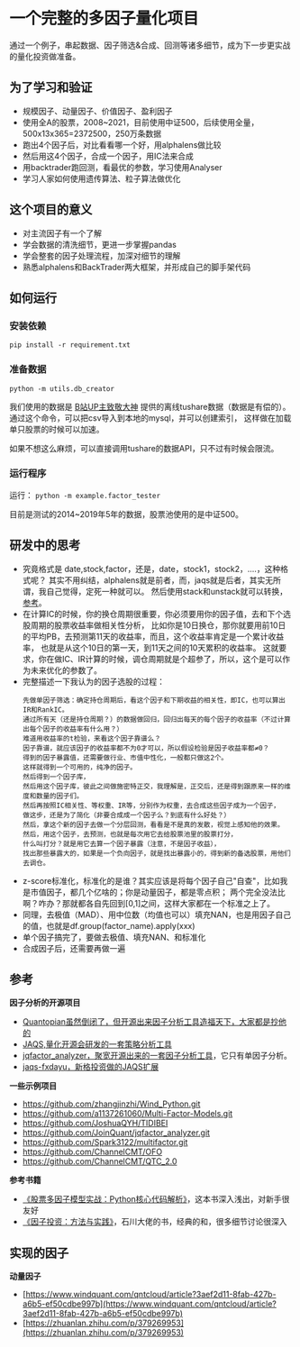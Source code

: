 # 一个完整的多因子量化项目

通过一个例子，串起数据、因子筛选&合成、回测等诸多细节，成为下一步更实战的量化投资做准备。

## 为了学习和验证

- 规模因子、动量因子、价值因子、盈利因子
- 使用全A的股票，2008~2021，目前使用中证500，后续使用全量，500x13x365=2372500，250万条数据
- 跑出4个因子后，对比看看哪一个好，用alphalens做比较
- 然后用这4个因子，合成一个因子，用IC法来合成
- 用backtrader跑回测，看最优的参数，学习使用Analyser
- 学习人家如何使用遗传算法、粒子算法做优化

## 这个项目的意义

- 对主流因子有一个了解
- 学会数据的清洗细节，更进一步掌握pandas
- 学会整套的因子处理流程，加深对细节的理解
- 熟悉alphalens和BackTrader两大框架，并形成自己的脚手架代码

## 如何运行

### 安装依赖
`pip install -r requirement.txt`

### 准备数据
`python -m utils.db_creator`

我们使用的数据是 [B站UP主致敬大神](https://www.bilibili.com/video/BV1564y1b7PR) 提供的离线tushare数据（数据是有偿的）。
通过这个命令，可以把csv导入到本地的mysql，并可以创建索引，
这样做在加载单只股票的时候可以加速。

如果不想这么麻烦，可以直接调用tushare的数据API，只不过有时候会限流。

### 运行程序
运行：
`python -m example.factor_tester`

目前是测试的2014~2019年5年的数据，股票池使用的是中证500。

## 研发中的思考
- 究竟格式是 date,stock,factor，还是，date，stock1，stock2，....，这种格式呢？
其实不用纠结，alphalens就是前者，而，jaqs就是后者，其实无所谓，我自己觉得，定死一种就可以。
然后使用stack和unstack就可以转换，[参考](../test/test_index.py)。
- 在计算IC的时候，你的换仓周期很重要，你必须要用你的因子值，去和下个选股周期的股票收益率做相关性分析，
比如你是10日换仓，那你就要用前10日的平均PB，去预测第11天的收益率，而且，这个收益率肯定是一个累计收益率，
也就是从这个10日的第一天，到11天之间的10天累积的收益率。
这就要求，你在做IC、IR计算的时候，调仓周期就是个超参了，所以，这个是可以作为未来优化的参数了。
- 完整描述一下我认为的因子选股的过程：
    ```
    先做单因子筛选：确定持仓周期后，看这个因子和下期收益的相关性，即IC，也可以算出IR和RankIC。
    通过所有天（还是持仓周期？）的数据做回归，回归出每天的每个因子的收益率（不过计算出每个因子的收益率有什么用？）
    难道用收益率的t检验，来看这个因子靠谱么？
    因子靠谱，就应该因子的收益率都不为0才可以，所以假设检验是因子收益率都≠0？
    得到的因子暴露值，还需要做行业、市值中性化，一般都只做这2个。
    这样就得到一个可用的，纯净的因子。
    然后得到一个因子库，
    然后用这个因子库，彼此之间做施密特正交，我理解是，正交后，还是得到跟原来一样的维度和数量的因子们。
    然后再按照IC相关性、等权重、IR等，分别作为权重，去合成这些因子成为一个因子，
    做这步，还是为了简化（非要合成成一个因子么？到底有什么好处？）
    然后，拿这个新的因子去做一个分层回测，看看是不是真的发散，视觉上感知他的效果。
    然后，用这个因子，去预测，也就是每次用它去给股票池里的股票打分，
    什么叫打分？就是用它去算一个因子暴露（注意，不是因子收益），
    找出那些暴露大的，如果是一个负向因子，就是找出暴露小的，得到新的备选股票，用他们去调仓。
    ```
- z-score标准化，标准化的是谁？其实应该是将每个因子自己"自查"，比如我是市值因子，都几个亿啥的；你是动量因子，都是零点积；
两个完全没法比啊？咋办？那就都各自先回到\[0,1\]之间，这样大家都在一个标准之上了。
- 同理，去极值（MAD）、用中位数（均值也可以）填充NAN，也是用因子自己的值，也就是df.group(factor_name).apply(xxx)
- 单个因子搞完了，要做去极值、填充NAN、和标准化
- 合成因子后，还需要再做一遍


## 参考

**因子分析的开源项目**
- [Quantopian虽然倒闭了，但开源出来因子分析工具造福天下，大家都是抄他的](https://github.com/piginzoo/alphalens)
- [JAQS,量化开源会研发的一套策略分析工具](https://github.com/piginzoo/JAQS)
- [jqfactor_analyzer，聚宽开源出来的一套因子分析工具](https://github.com/piginzoo/jqfactor_analyzer)，它只有单因子分析。
- [jaqs-fxdayu，新格投资做的JAQS扩展](https://github.com/xingetouzi/jaqs-fxdayu)

**一些示例项目**
- https://github.com/zhangjinzhi/Wind_Python.git
- https://github.com/a1137261060/Multi-Factor-Models.git
- https://github.com/JoshuaQYH/TIDIBEI
- https://github.com/JoinQuant/jqfactor_analyzer.git
- https://github.com/Spark3122/multifactor.git
- https://github.com/ChannelCMT/OFO
- https://github.com/ChannelCMT/QTC_2.0

**参考书籍**
- [《股票多因子模型实战：Python核心代码解析》](https://book.douban.com/subject/35446933/)，这本书深入浅出，对新手很友好
- [《因子投资：方法与实践》](https://book.douban.com/subject/35192979/)，石川大佬的书，经典的和，很多细节讨论很深入

## 实现的因子

**动量因子**
- [https://www.windquant.com/qntcloud/article?3aef2d11-8fab-427b-a6b5-ef50cdbe997b](https://www.windquant.com/qntcloud/article?3aef2d11-8fab-427b-a6b5-ef50cdbe997b)
- [https://zhuanlan.zhihu.com/p/379269953](https://zhuanlan.zhihu.com/p/379269953)

